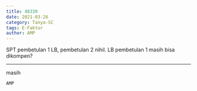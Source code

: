 ```yaml
---
title: 48330
date: 2021-03-26
category: Tanya-SC
tags: E-Faktur
author: AMP
---
```


SPT pembetulan 1 LB, pembetulan 2 nihil. LB pembetulan 1 masih bisa dikompen?

---

masih

`AMP`
